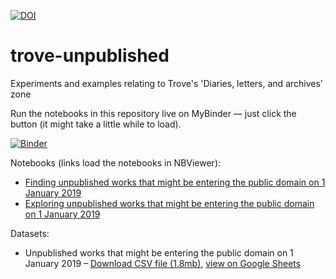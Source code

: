 [![DOI](https://zenodo.org/badge/DOI/10.5281/zenodo.3549344.svg)](https://doi.org/10.5281/zenodo.3549344)

# trove-unpublished

Experiments and examples relating to Trove's 'Diaries, letters, and archives' zone

Run the notebooks in this repository live on MyBinder — just click the button (it might take a little while to load).

[![Binder](https://mybinder.org/badge.svg)](https://mybinder.org/v2/gh/GLAM-Workbench/trove-unpublished/master)

Notebooks (links load the notebooks in NBViewer):

* [Finding unpublished works that might be entering the public domain on 1 January 2019](https://nbviewer.jupyter.org/github/GLAM-Workbench/trove-unpublished/blob/master/Finding-unpublished-works-entering-public-domain.ipynb)
* [Exploring unpublished works that might be entering the public domain on 1 January 2019](https://nbviewer.jupyter.org/github/GLAM-Workbench/trove-unpublished/blob/master/Exploring-unpublished-works-entering-public-domain.ipynb)

Datasets:

* Unpublished works that might be entering the public domain on 1 January 2019 &ndash; [Download CSV file  (1.8mb)](https://github.com/GLAM-Workbench/trove-unpublished/blob/master/unpublished_works_entering_pd_20181006.csv), [view on Google Sheets](https://docs.google.com/spreadsheets/d/1pcVgDHXMW-PKiQh3qXk2y5L_M8IFTyz05CQ2u-CbGsI/edit?usp=sharing)
